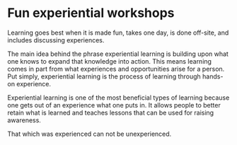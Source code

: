 # Fun experiential workshops

Learning goes best when it is made fun, takes one day, is done off-site, and includes discussing experiences.

The main idea behind the phrase experiential learning is building upon what one knows to expand that knowledge into action. This means learning comes in part from what experiences and opportunities arise for a person. Put simply, experiential learning is the process of learning through hands-on experience. 

Experiential learning is one of the most beneficial types of learning because one gets out of an experience what one puts in. It allows people to better retain what is learned and teaches lessons that can be used for raising awareness.

That which was experienced can not be unexperienced.
